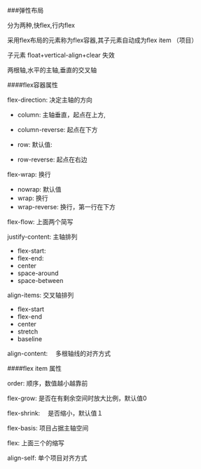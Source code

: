 ###弹性布局

分为两种,快flex,行内flex

采用flex布局的元素称为flex容器,其子元素自动成为flex item （项目）

子元素 float+vertical-align+clear 失效

两根轴,水平的主轴,垂直的交叉轴



####flex容器属性

flex-direction:  决定主轴的方向

- column: 主轴垂直，起点在上方,

- column-reverse: 起点在下方
- row:  默认值:
- row-reverse: 起点在右边

flex-wrap: 换行

- nowrap: 默认值
- wrap: 换行
- wrap-reverse: 换行，第一行在下方

flex-flow: 上面两个简写

justify-content: 主轴排列

- flex-start: 
- flex-end:
- center
- space-around
- space-between

align-items: 交叉轴排列

- flex-start
- flex-end
- center
- stretch
- baseline

align-content: 　多根轴线的对齐方式



####flex item 属性

order: 顺序，数值越小越靠前

flex-grow:  是否在有剩余空间时放大比例，默认值0

flex-shrink: 　是否缩小，默认值１

flex-basis:  项目占据主轴空间

flex: 上面三个的缩写

align-self: 单个项目对齐方式